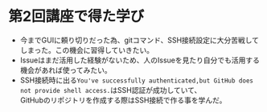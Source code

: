 # 第2回講座で得た学び  
- 今までGUIに頼り切りだった為、gitコマンド、SSH接続設定に大分苦戦してしまった。この機会に習得していきたい。  
- Issueはまだ活用した経験がないため、人のIssueを見たり自分でも活用する機会があれば使ってみたい。
- SSH接続時に出る```You've successfully authenticated,but GitHub does not provide shell access.```はSSH認証が成功していて、  
GitHubのリポジトリを作成する際はSSH接続で作る事を学んだ。